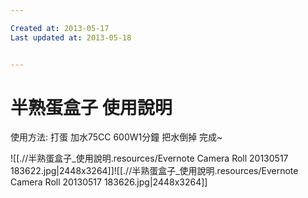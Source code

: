 ```yaml
---

Created at: 2013-05-17
Last updated at: 2013-05-18


---
```


# 半熟蛋盒子 使用說明


使用方法:
打蛋 加水75CC
600W1分鐘
把水倒掉
完成~

![[.//半熟蛋盒子_使用說明.resources/Evernote Camera Roll 20130517 183622.jpg\|2448x3264]]![[.//半熟蛋盒子_使用說明.resources/Evernote Camera Roll 20130517 183626.jpg\|2448x3264]]


